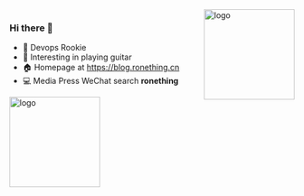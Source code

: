 <img src="https://github-readme-stats.vercel.app/api?username=ronething&show_icons=true&count_private=true" alt="logo" height="160" align="right" style="margin: auto; margin-bottom: 20px;" />

### Hi there 👋

- 🧱 Devops Rookie
- 🎸 Interesting in playing guitar
- 🏠 Homepage at https://blog.ronething.cn
- 💻 Media Press WeChat search **ronething**

<img src="https://github-profile-trophy.vercel.app/?username=ronething&theme=flat&column=7" alt="logo" height="160" align="center" style="margin: auto; margin-bottom: 20px;" />
